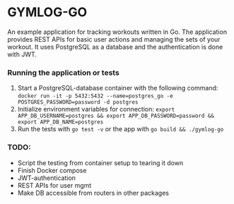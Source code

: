 # GYMLOG-GO
An example application for tracking workouts written in Go. The application provides REST APIs for basic user actions and managing the sets of your workout. It uses PostgreSQL as a database and the authentication is done with JWT.

### Running the application or tests
1. Start a PostgreSQL-database container with the following command: ```docker run -it -p 5432:5432 --name=postgres_go -e POSTGRES_PASSWORD=password -d postgres```
2. Initialize environment variables for connection: ```export APP_DB_USERNAME=postgres && export APP_DB_PASSWORD=password && export APP_DB_NAME=postgres```
3. Run the tests with ```go test -v``` or the app with ```go build && ./gymlog-go```

### TODO:
- Script the testing from container setup to tearing it down
- Finish Docker compose
- JWT-authentication
- REST APIs for user mgmt
- Make DB accessible from routers in other packages